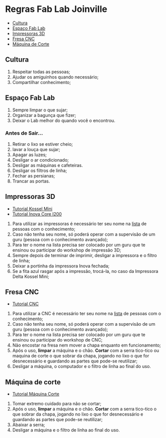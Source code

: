 # Regras Fab Lab Joinville

* [Cultura](#cultura)
* [Espaço Fab Lab](#espaço-fab-lab)
* [Impressoras 3D](#impressoras-3d)
* [Fresa CNC](#fresa-cnc)
* [Máquina de Corte](#máquina-de-corte)

## Cultura

1. Respeitar todas as pessoas;
2. Ajudar os amiguinhos quando necessário;
3. Compartilhar conhecimento;

## Espaço Fab Lab

1. Sempre limpar o que sujar;
2. Organizar a bagunça que fizer;
4. Deixar o Lab melhor do quando você o encontrou.

### Antes de Sair...

1. Retirar o lixo se estiver cheio;
2. lavar a louça que sujar;
3. Apagar as luzes;
4. Desligar o ar condicionado;
5. Desligar as máquinas e cafeteiras.
6. Desligar os filtros de linha;
7. Fechar as persianas;
8. Trancar as portas.

## Impressoras 3D

* [Tutorial Kossel Mini](https://github.com/fablabjoinville/playbook/tree/master/equipamentos/impressora-3d-delta-kossel-mini)
* [Tutorial Inova Core I200](https://github.com/fablabjoinville/playbook/tree/master/equipamentos/impressora-3d-inova-core-i200)

1. Para utilizar as impressoras é necessário ter seu nome na [lista](https://github.com/fablabjoinville/playbook/blob/master/Lista_Membros_Usar_Equipamentos.md) de pessoas com o conhecimento;
2. Caso não tenha seu nome, só poderá operar com a supervisão de um guru (pessoa com o conhecimento avançado);
3. Para ter o nome na lista precisa ser colocado por um guru que te ensinou ou participar do workshop de impressão 3D;
4. Sempre depois de terminar de imprimir, desligar a impressora e o filtro de linha;
5. Deixar a portinha da impressora Inova fechada;
6. Se a fita azul rasgar após a impressão, trocá-la, no caso da Impressora Delta Kossel Mini;

## Fresa CNC

* [Tutorial CNC](https://github.com/fablabjoinville/playbook/tree/master/equipamentos/fresa-cnc)

1. Para utilizar a CNC é necessário ter seu nome na [lista](https://github.com/fablabjoinville/playbook/blob/master/Lista_Membros_Usar_Equipamentos.md) de pessoas com o conhecimento;
2. Caso não tenha seu nome, só poderá operar com a supervisão de um guru (pessoa com o conhecimento avançado);
3. Para ter o nome na lista precisa ser colocado por um guru que te ensinou ou participar do workshop de CNC;
4. Não encostar na fresa nem mover a chapa enquanto em funcionamento;
5. Após o uso, **limpar** a máquina e o chão. **Cortar** com a serra tico-tico ou maquina de corte o que sobrar da chapa, jogando no lixo o que for desnecessário e
guardando as partes que pode-se reutilizar;
6. Desligar a máquina, o computador e o filtro de linha ao final do uso. 

## Máquina de corte

* [Tutorial Máquina Corte](https://github.com/fablabjoinville/playbook/tree/master/equipamentos/maquina-corte)

1. Tomar extremo cuidado para não se cortar;
2. Após o uso, **limpar** a máquina e o chão. **Cortar** com a serra tico-tico o que sobrar da chapa, jogando no lixo o que for desnecessário e
guardando as partes que pode-se reutilizar;
3. Abaixar a serra;
4. Desligar a máquina e o filtro de linha ao final do uso. 
